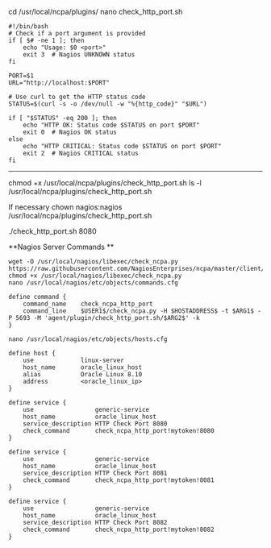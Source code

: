 cd /usr/local/ncpa/plugins/
nano check_http_port.sh
````
#!/bin/bash
# Check if a port argument is provided
if [ $# -ne 1 ]; then
    echo "Usage: $0 <port>"
    exit 3  # Nagios UNKNOWN status
fi

PORT=$1
URL="http://localhost:$PORT"

# Use curl to get the HTTP status code
STATUS=$(curl -s -o /dev/null -w "%{http_code}" "$URL")

if [ "$STATUS" -eq 200 ]; then
    echo "HTTP OK: Status code $STATUS on port $PORT"
    exit 0  # Nagios OK status
else
    echo "HTTP CRITICAL: Status code $STATUS on port $PORT"
    exit 2  # Nagios CRITICAL status
fi
````

-----------
chmod +x /usr/local/ncpa/plugins/check_http_port.sh
ls -l /usr/local/ncpa/plugins/check_http_port.sh

If necessary 
chown nagios:nagios /usr/local/ncpa/plugins/check_http_port.sh

./check_http_port.sh 8080

**Nagios Server Commands **

````
wget -O /usr/local/nagios/libexec/check_ncpa.py https://raw.githubusercontent.com/NagiosEnterprises/ncpa/master/client/check_ncpa.py
chmod +x /usr/local/nagios/libexec/check_ncpa.py
nano /usr/local/nagios/etc/objects/commands.cfg

define command {
    command_name    check_ncpa_http_port
    command_line    $USER1$/check_ncpa.py -H $HOSTADDRESS$ -t $ARG1$ -P 5693 -M 'agent/plugin/check_http_port.sh/$ARG2$' -k
}

nano /usr/local/nagios/etc/objects/hosts.cfg

define host {
    use             linux-server
    host_name       oracle_linux_host
    alias           Oracle Linux 8.10
    address         <oracle_linux_ip>
}

define service {
    use                 generic-service
    host_name           oracle_linux_host
    service_description HTTP Check Port 8080
    check_command       check_ncpa_http_port!mytoken!8080
}

define service {
    use                 generic-service
    host_name           oracle_linux_host
    service_description HTTP Check Port 8081
    check_command       check_ncpa_http_port!mytoken!8081
}

define service {
    use                 generic-service
    host_name           oracle_linux_host
    service_description HTTP Check Port 8082
    check_command       check_ncpa_http_port!mytoken!8082
}

````

